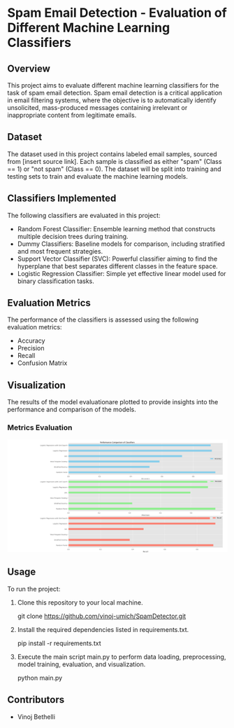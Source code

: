 # Spam Email Detection - Evaluation of Different Machine Learning Classifiers

## Overview
This project aims to evaluate different machine learning classifiers for the task of spam email detection. Spam email detection is a critical application in email filtering systems, where the objective is to automatically identify unsolicited, mass-produced messages containing irrelevant or inappropriate content from legitimate emails.

## Dataset
The dataset used in this project contains labeled email samples, sourced from [insert source link]. Each sample is classified as either "spam" (Class == 1) or "not spam" (Class == 0). The dataset will be split into training and testing sets to train and evaluate the machine learning models.

## Classifiers Implemented
The following classifiers are evaluated in this project:

- Random Forest Classifier: Ensemble learning method that constructs multiple decision trees during training.
- Dummy Classifiers: Baseline models for comparison, including stratified and most frequent strategies.
- Support Vector Classifier (SVC): Powerful classifier aiming to find the hyperplane that best separates different classes in the feature space.
- Logistic Regression Classifier: Simple yet effective linear model used for binary classification tasks.

## Evaluation Metrics
The performance of the classifiers is assessed using the following evaluation metrics:

- Accuracy
- Precision
- Recall
- Confusion Matrix

## Visualization

The results of the model evaluationare plotted to provide insights into the performance and comparison of the models.

### Metrics Evaluation

![Metrics Evaluation](assets/classifier_performance.png)


## Usage
To run the project:

1. Clone this repository to your local machine.

    git clone https://github.com/vinoj-umich/SpamDetector.git

2. Install the required dependencies listed in requirements.txt.
    
    pip install -r requirements.txt

3. Execute the main script main.py to perform data loading, preprocessing, model training, evaluation, and visualization.

    python main.py

## Contributors
- Vinoj Bethelli


